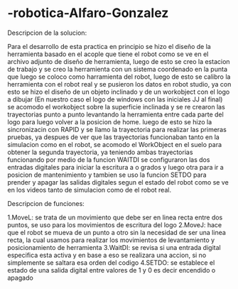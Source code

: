 # -robotica-Alfaro-Gonzalez

Descripcion de la solucion:

Para el desarrollo de esta practica en principio se hizo el diseño de la herramienta basado en el acople que tiene el robot como se ve en el archivo adjunto de diseño de herramienta, luego de esto se creo la estacion de trabajo y se creo la herramienta con un sistema coordenado en la punta que luego se coloco como harramienta del robot, luego de esto se calibro la herramienta con el robot real y se pusieron los datos en robot studio, ya con esto se hizo el diseño de un objeto inclinado y de un workobject con el logo a dibujar (En nuestro caso el logo de windows con las iniciales JJ al final) se acomodo el workobject sobre la superficie inclinada y se re crearon las trayectorias punto a punto levantando la herramienta entre cada parte del logo para luego volver a la posicion de home. luego de esto se hizo la sincronizacin con RAPID y se llamo la trayectoria para realizar las primeras pruebas, ya despues de ver que las trayectorias funcionaban tanto en la simulacion como en el robot, se acomodo el WorkObject en el suelo para obtener la segunda trayectoria, ya teniendo ambas trayectorias funcionando por medio de la funcion WAITDI se configuraron las dos entradas digitales para iniciar la escritura a o grados y luego otra para ir a posicion de mantenimiento y tambien se uso la funcion SETDO para prender y apagar las salidas digitales segun el estado del robot como se ve en los videos tanto de simulacion como de el robot real.

Descripcion de funciones:

1.MoveL: se trata de un movimiento que debe ser en linea recta entre dos puntos, se uso para los movimientos de escritura del logo 
2.MoveJ: hace que el robot se mueva de un punto a otro sin la necesidad de ser una linea recta, la cual usamos para realizar los movimientos de levantamiento y posicionamiento de herramienta
3.WaitDI: se revisa si una entrada digital especifica esta activa y en base a eso se realizara una accion, si no simplemente se saltara esa orden del codigo
4.SETDO: se establece el estado de una salida digital entre valores de 1 y 0 es decir encendido o apagado
